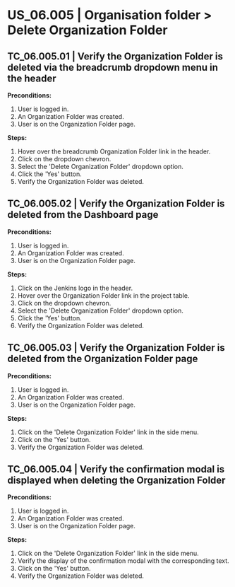 # US_06.005 | Organisation folder > Delete Organization Folder

## TC_06.005.01 | Verify the Organization Folder is deleted via the breadcrumb dropdown menu in the header
**Preconditions:**
1. User is logged in.
2. An Organization Folder was created.
3. User is on the Organization Folder page.

**Steps:**
1. Hover over the breadcrumb Organization Folder link in the header.
2. Click on the dropdown chevron.
3. Select the 'Delete Organization Folder' dropdown option.
4. Click the 'Yes' button.
5. Verify the Organization Folder was deleted.




## TC_06.005.02 | Verify the Organization Folder is deleted from the Dashboard page
**Preconditions:**
1. User is logged in.
2. An Organization Folder was created.
3. User is on the Organization Folder page.

**Steps:**
1. Click on the Jenkins logo in the header.
2. Hover over the Organization Folder link in the project table.
3. Click on the dropdown chevron.
4. Select the 'Delete Organization Folder' dropdown option.
5. Click the 'Yes' button.
6. Verify the Organization Folder was deleted.




## TC_06.005.03 | Verify the Organization Folder is deleted from the Organization Folder page
**Preconditions:**
1. User is logged in.
2. An Organization Folder was created.
3. User is on the Organization Folder page.

**Steps:**
1. Click on the 'Delete Organization Folder' link in the side menu.
2. Click on the 'Yes' button.
3. Verify the Organization Folder was deleted.




## TC_06.005.04 | Verify the confirmation modal is displayed when deleting the Organization Folder
**Preconditions:**
1. User is logged in.
2. An Organization Folder was created.
3. User is on the Organization Folder page.

**Steps:**
1. Click on the 'Delete Organization Folder' link in the side menu.
2. Verify the display of the confirmation modal with the corresponding text.
3. Click on the 'Yes' button.
4. Verify the Organization Folder was deleted.